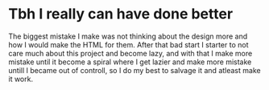 # Tbh I really can have done better
The biggest mistake I make was not thinking about the design more and how I would make the HTML for them. After that bad start I starter to not care much about this project and become lazy, and with that I make more mistake until it become a spiral where I get lazier and make more mistake untill I became out of controll, so I do my best to salvage it and atleast make it work.